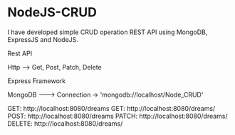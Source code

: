 # NodeJS-CRUD
I have developed simple CRUD operation REST API using MongoDB, ExpressJS and NodeJS.

Rest API

Http --> Get, Post, Patch, Delete

Express Framework

MongoDB  ---> Connection -> 'mongodb://localhost/Node_CRUD'

GET: http://localhost:8080/dreams
GET: http://localhost:8080/dreams/<id>
POST: http://localhost:8080/dreams
PATCH: http://localhost:8080/dreams/<id>
DELETE: http://localhost:8080/dreams/<id>
